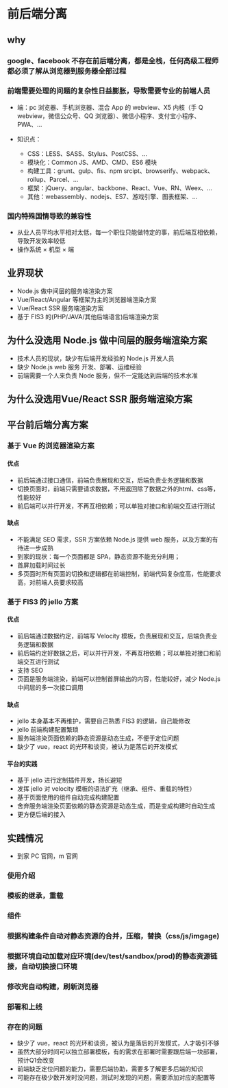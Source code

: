 # 前后端分离

## why

### google、facebook 不存在前后端分离，都是全栈，任何高级工程师都必须了解从浏览器到服务器全部过程

### 前端需要处理的问题的复杂性日益膨胀，导致需要专业的前端人员

* 端：pc 浏览器、手机浏览器、混合 App 的 webview、X5 内核（手 Q webview，微信公众号、QQ 浏览器）、微信小程序、支付宝小程序、PWA、...
* 知识点：

  * CSS：LESS、SASS、Stylus、PostCSS、...
  * 模块化：Common JS、AMD、CMD、ES6 模块
  * 构建工具：grunt、gulp、fis、npm srcipt、browserify、webpack、rollup、Parcel、...
  * 框架：jQuery、angular、backbone、React、Vue、RN、Weex、...
  * 其他：webassembly、nodejs、ES7、游戏引擎、图表框架、...

### 国内特殊国情导致的兼容性

* 从业人员平均水平相对太低，每一个职位只能做特定的事，前后端互相依赖，导致开发效率较低
* 操作系统 × 机型 × 端

## 业界现状

* Node.js 做中间层的服务端渲染方案
* Vue/React/Angular 等框架为主的浏览器端渲染方案
* Vue/React SSR 服务端渲染方案
* 基于 FIS3 的(PHP/JAVA/其他后端语言)后端渲染方案

## 为什么没选用 Node.js 做中间层的服务端渲染方案

* 技术人员的现状，缺少有后端开发经验的 Node.js 开发人员
* 缺少 Node.js web 服务 开发、部署、运维经验
* 前端需要一个人来负责 Node 服务，但不一定能达到后端的技术水准

## 为什么没选用Vue/React SSR 服务端渲染方案

## 平台前后端分离方案

### 基于 Vue 的浏览器渲染方案

#### 优点

* 前后端通过接口通信，前端负责展现和交互，后端负责业务逻辑和数据
* 切换页面时，前端只需要请求数据，不用返回除了数据之外的html、css等，性能较好
* 前后端可以并行开发，不再互相依赖；可以单独对接口和前端交互进行测试

#### 缺点

* 不能满足 SEO 需求，SSR 方案依赖 Node.js 提供 web 服务，以及方案的有待进一步成熟
* 到家的现状：每一个页面都是 SPA，静态资源不能充分利用；
* 首屏加载时间过长
* 多页面时所有页面的切换和逻辑都在前端控制，前端代码复杂度高，性能要求高，对前端人员要求较高

### 基于 FIS3 的 jello 方案

#### 优点

* 前后端通过数据约定，前端写 Velocity 模板，负责展现和交互，后端负责业务逻辑和数据
* 前后端约定好数据之后，可以并行开发，不再互相依赖；可以单独对接口和前端交互进行测试
* 支持 SEO
* 页面是服务端渲染，前端可以控制首屏输出的内容，性能较好，减少 Node.js 中间层的多一次接口调用

#### 缺点

* jello 本身基本不再维护，需要自己熟悉 FIS3 的逻辑，自己能修改
* jello 前端构建配置繁琐
* 服务端渲染页面依赖的静态资源是动态生成，不便于定位问题
* 缺少了 vue，react 的光环和谈资，被认为是落后的开发模式

#### 平台的实践

* 基于 jello 进行定制插件开发，扬长避短
* 发挥 jello 对 velocity 模板的语法扩充（继承、组件、重载的特性）
* 基于页面使用的组件自动完成构建配置
* 舍弃服务端渲染页面依赖的静态资源是动态生成，而是变成构建时自动生成
* 更方便后端的接入

## 实践情况

* 到家 PC 官网，m 官网

### 使用介绍

### 模板的继承，重载

### 组件

### 根据构建条件自动对静态资源的合并，压缩，替换（css/js/imgage)

### 根据环境自动加载对应环境(dev/test/sandbox/prod)的静态资源链接，自动切换接口环境

### 修改完自动构建，刷新浏览器

### 部署和上线

### 存在的问题

* 缺少了 vue，react 的光环和谈资，被认为是落后的开发模式，人才吸引不够
* 虽然大部分时间可以独立部署模板，有的需求在部署时需要跟后端一块部署，预计Q1会改变
* 前端缺乏定位问题的能力，需要后端协助，需要多了解更多后端的知识
* 可能存在极少数开发时没问题，测试时发现的问题，需要添加对应的配置等
